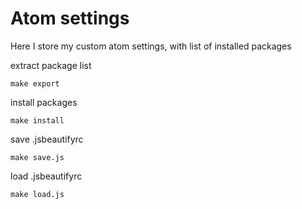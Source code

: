 # Atom settings

Here I store my custom atom settings, with list of installed packages

extract package list
```shell
make export
```

install packages
```shell
make install
```

save .jsbeautifyrc
```shell
make save.js
```

load .jsbeautifyrc
```shell
make load.js
```

